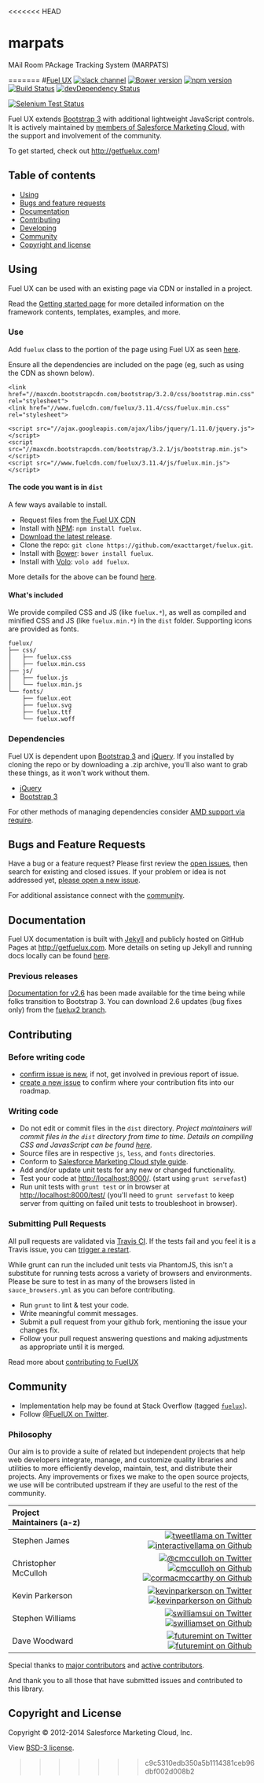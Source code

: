 <<<<<<< HEAD
# marpats
MAil Room PAckage Tracking System (MARPATS)

=======
#[Fuel UX](http://getfuelux.com/)
[![slack channel](https://fuelux-slack.herokuapp.com/badge.svg)](https://fuelux-slack.herokuapp.com/)
[![Bower version](https://badge.fury.io/bo/fuelux.svg)](http://badge.fury.io/bo/fuelux)
[![npm version](https://badge.fury.io/js/fuelux.svg)](https://www.npmjs.com/package/fuelux)
[![Build Status](https://api.travis-ci.org/ExactTarget/fuelux.svg?branch=master)](http://travis-ci.org/ExactTarget/fuelux)
[![devDependency Status](https://david-dm.org/exacttarget/fuelux/dev-status.svg)](https://david-dm.org/exacttarget/fuelux#info=devDependencies)

[![Selenium Test Status](https://saucelabs.com/browser-matrix/fuelux.svg)](https://saucelabs.com/u/fuelux)

Fuel UX extends [Bootstrap 3](https://github.com/twbs/bootstrap) with additional lightweight JavaScript controls. It is actively maintained by [members of Salesforce Marketing Cloud,](https://github.com/orgs/ExactTarget/people) with the support and involvement of the community.

To get started, check out <http://getfuelux.com>!

## Table of contents

 * [Using](#using)
 * [Bugs and feature requests](#bugs-and-feature-requests)
 * [Documentation](#documentation)
 * [Contributing](#contributing)
 * [Developing](#developing)
 * [Community](#community)
 * [Copyright and license](#copyright-and-license)

## Using

Fuel UX can be used with an existing page via CDN or installed in a project.

Read the [Getting started page](http://getfuelux.com/getting-started.html) for more detailed information on the framework contents, templates, examples, and more.

### Use

Add `fuelux` class to the portion of the page using Fuel UX as seen [here](https://github.com/exacttarget/fuelux/blob/master/DETAILS.md#using-fuel-ux).

Ensure all the dependencies are included on the page (eg, such as using the CDN as shown below).
```
<link href="//maxcdn.bootstrapcdn.com/bootstrap/3.2.0/css/bootstrap.min.css" rel="stylesheet">
<link href="//www.fuelcdn.com/fuelux/3.11.4/css/fuelux.min.css" rel="stylesheet">

<script src="//ajax.googleapis.com/ajax/libs/jquery/1.11.0/jquery.js"></script>
<script src="//maxcdn.bootstrapcdn.com/bootstrap/3.2.1/js/bootstrap.min.js"></script>
<script src="//www.fuelcdn.com/fuelux/3.11.4/js/fuelux.min.js"></script>

```

#### The code you want is in `dist`
A few ways available to install.

- Request files from [the Fuel UX CDN](http://www.fuelcdn.com/fuelux/3.11.4/)
- Install with [NPM](https://www.npmjs.com/package/fuelux): `npm install fuelux`.
- [Download the latest release](https://github.com/exacttarget/fuelux/archive/3.4.0.zip).
- Clone the repo: `git clone https://github.com/exacttarget/fuelux.git`.
- Install with [Bower](http://bower.io): `bower install fuelux`.
- Install with [Volo](https://github.com/volojs/volo): `volo add fuelux`.

More details for the above can be found [here](https://github.com/exacttarget/fuelux/blob/master/DETAILS.md#downloading-code).

#### What's included

We provide compiled CSS and JS (like `fuelux.*`), as well as compiled and minified CSS and JS (like `fuelux.min.*`) in the `dist` folder. Supporting icons are provided as fonts.
```
fuelux/
├── css/
│   ├── fuelux.css
│   ├── fuelux.min.css
├── js/
│   ├── fuelux.js
│   └── fuelux.min.js
└── fonts/
    ├── fuelux.eot
    ├── fuelux.svg
    ├── fuelux.ttf
    └── fuelux.woff
```


### Dependencies
Fuel UX is dependent upon [Bootstrap 3](https://github.com/twbs/bootstrap) and [jQuery](https://github.com/jquery/jquery). If you installed by cloning the repo or by downloading a .zip archive, you'll also want to grab these things, as it won't work without them.
- [jQuery](https://github.com/jquery/jquery)
- [Bootstrap 3](https://github.com/twbs/bootstrap)

For other methods of managing dependencies consider [AMD support via require](https://github.com/exacttarget/fuelux/blob/master/DETAILS.md#umd/amd-support).

## Bugs and Feature Requests

Have a bug or a feature request? Please first review the [open issues](https://github.com/ExactTarget/fuelux/issues), then search for existing and closed issues. If your problem or idea is not addressed yet, [please open a new issue](https://github.com/ExactTarget/fuelux/issues/new).

For additional assistance connect with the [community](#community).

## Documentation

Fuel UX documentation is built with [Jekyll](http://jekyllrb.com) and publicly hosted on GitHub Pages at <http://getfuelux.com>. More details on seting up Jekyll and running docs locally can be found [here](https://github.com/exacttarget/fuelux/blob/master/DETAILS.md#running-docs-locally).

### Previous releases

[Documentation for v2.6](http://getfuelux.com/2.6/) has been made available for the time being while folks transition to Bootstrap 3. You can download 2.6 updates (bug fixes only) from the [fuelux2 branch](https://github.com/ExactTarget/fuelux/tree/fuelux2).

## Contributing
### Before writing code
* [confirm issue is new](https://github.com/ExactTarget/fuelux/issues), if not, get involved in previous report of issue.
* [create a new issue](https://github.com/ExactTarget/fuelux/issues/new) to confirm where your contribution fits into
our roadmap.

### Writing code
* Do not edit or commit files in the `dist` directory. *Project maintainers will commit files in the `dist` directory from time to time. Details on compiling CSS and JavasScript can be found [here](https://github.com/exacttarget/fuelux/blob/master/DETAILS.md#compiling-code).*
* Source files are in respective `js`, `less`, and `fonts` directories. 
* Conform to [Salesforce Marketing Cloud style guide](https://github.com/ExactTarget/javascript).
* Add and/or update unit tests for any new or changed functionality.
* Test your code at [http://localhost:8000/](http://localhost:8000/). (start using `grunt servefast`)
* Run unit tests with `grunt test` or in browser at [http://localhost:8000/test/](http://localhost:8000/test/) (you'll need to `grunt servefast` to keep server from quitting on failed unit tests to troubleshoot in browser).

### Submitting Pull Requests
All pull requests are validated via [Travis CI](https://travis-ci.org/). If the tests fail and you feel it is a Travis issue, you can [trigger a restart](https://github.com/exacttarget/fuelux/blob/master/DETAILS.md#travis-ci).

While grunt can run the included unit tests via PhantomJS, this isn't a substitute for running tests across a variety of browsers and environments. Please be sure to test in as many of the browsers listed in `sauce_browsers.yml` as you can before contributing.

* Run `grunt` to lint & test your code.
* Write meaningful commit messages.
* Submit a pull request from your github fork, mentioning the issue your changes fix.
* Follow your pull request answering questions and making adjustments as appropriate until it is merged.

Read more about [contributing to FuelUX](https://github.com/ExactTarget/fuelux/wiki/Contributing-to-Fuel-UX)

## Community

- Implementation help may be found at Stack Overflow (tagged [`fuelux`](http://stackoverflow.com/questions/tagged/fuelux)).
- Follow [@FuelUX on Twitter](https://twitter.com/fuelux).

### Philosophy
Our aim is to provide a suite of related but independent projects that help web developers integrate, manage, and customize quality libraries and utilities to more efficiently develop, maintain, test, and distribute their projects.  Any improvements or fixes we make to the open source projects, we use will be contributed upstream if they are useful to the rest of the community.

|Project Maintainers (a-z) | |
|:----|----:|
|Stephen James | [![tweetllama on Twitter](https://raw.githubusercontent.com/ExactTarget/fuelux/gh-pages/invertobird-sm.png)](http://twitter.com/tweetllama) [![interactivellama on Github](https://raw.githubusercontent.com/ExactTarget/fuelux/gh-pages/invertocat-sm.png)](http://github.com/interactivellama)|
|Christopher McCulloh | [![@cmcculloh on Twitter](https://raw.githubusercontent.com/ExactTarget/fuelux/gh-pages/invertobird-sm.png)](http://twitter.com/cmcculloh) [![cmcculloh on Github](https://raw.githubusercontent.com/ExactTarget/fuelux/gh-pages/invertocat-sm.png)](http://github.com/cmcculloh) [![cormacmccarthy on Github](https://raw.githubusercontent.com/ExactTarget/fuelux/gh-pages/invertocat-sm.png)](http://github.com/cormacmccarthy)|
|Kevin Parkerson  | [![kevinparkerson on Twitter](https://raw.githubusercontent.com/ExactTarget/fuelux/gh-pages/invertobird-sm.png)](http://twitter.com/kevinparkerson) [![kevinparkerson on Github](https://raw.githubusercontent.com/ExactTarget/fuelux/gh-pages/invertocat-sm.png)](http://github.com/kevinparkerson)|
|Stephen Williams | [![swilliamsui on Twitter](https://raw.githubusercontent.com/ExactTarget/fuelux/gh-pages/invertobird-sm.png)](http://twitter.com/swilliamsui) [![swilliamset on Github](https://raw.githubusercontent.com/ExactTarget/fuelux/gh-pages/invertocat-sm.png)](http://github.com/swilliamset)|
|Dave Woodward | [![futuremint on Twitter](https://raw.githubusercontent.com/ExactTarget/fuelux/gh-pages/invertobird-sm.png)](http://twitter.com/futuremint) [![futuremint on Github](https://raw.githubusercontent.com/ExactTarget/fuelux/gh-pages/invertocat-sm.png)](http://github.com/futuremint)|

Special thanks to [major contributors](https://github.com/exacttarget/fuelux/blob/master/DETAILS.md#contributors) and [active contributors](https://github.com/ExactTarget/fuelux/graphs/contributors).

And thank you to all those that have submitted issues and contributed to this library.

## Copyright and License

Copyright &copy; 2012-2014 Salesforce Marketing Cloud, Inc.

View [BSD-3 license](https://github.com/ExactTarget/fuelux/blob/master/LICENSE).
>>>>>>> c9c5310edb350a5b1114381ceb96dbf002d008b2

